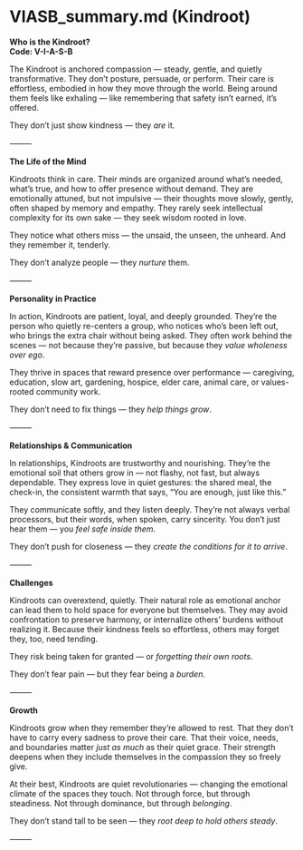 # VIASB_summary.md (Kindroot)

**Who is the Kindroot?**  
**Code: V-I-A-S-B**

The Kindroot is anchored compassion — steady, gentle, and quietly transformative. They don’t posture, persuade, or perform. Their care is effortless, embodied in how they move through the world. Being around them feels like exhaling — like remembering that safety isn’t earned, it’s offered.

They don’t just show kindness — they *are* it.

⸻

**The Life of the Mind**

Kindroots think in care. Their minds are organized around what’s needed, what’s true, and how to offer presence without demand. They are emotionally attuned, but not impulsive — their thoughts move slowly, gently, often shaped by memory and empathy. They rarely seek intellectual complexity for its own sake — they seek wisdom rooted in love.

They notice what others miss — the unsaid, the unseen, the unheard. And they remember it, tenderly.

They don’t analyze people — they *nurture* them.

⸻

**Personality in Practice**

In action, Kindroots are patient, loyal, and deeply grounded. They’re the person who quietly re-centers a group, who notices who’s been left out, who brings the extra chair without being asked. They often work behind the scenes — not because they’re passive, but because they *value wholeness over ego*.

They thrive in spaces that reward presence over performance — caregiving, education, slow art, gardening, hospice, elder care, animal care, or values-rooted community work.

They don’t need to fix things — they *help things grow*.

⸻

**Relationships & Communication**

In relationships, Kindroots are trustworthy and nourishing. They’re the emotional soil that others grow in — not flashy, not fast, but always dependable. They express love in quiet gestures: the shared meal, the check-in, the consistent warmth that says, “You are enough, just like this.”

They communicate softly, and they listen deeply. They’re not always verbal processors, but their words, when spoken, carry sincerity. You don’t just hear them — you *feel safe inside them*.

They don’t push for closeness — they *create the conditions for it to arrive*.

⸻

**Challenges**

Kindroots can overextend, quietly. Their natural role as emotional anchor can lead them to hold space for everyone but themselves. They may avoid confrontation to preserve harmony, or internalize others’ burdens without realizing it. Because their kindness feels so effortless, others may forget they, too, need tending.

They risk being taken for granted — or *forgetting their own roots*.

They don’t fear pain — but they fear being a *burden*.

⸻

**Growth**

Kindroots grow when they remember they’re allowed to rest. That they don’t have to carry every sadness to prove their care. That their voice, needs, and boundaries matter *just as much* as their quiet grace. Their strength deepens when they include themselves in the compassion they so freely give.

At their best, Kindroots are quiet revolutionaries — changing the emotional climate of the spaces they touch. Not through force, but through steadiness. Not through dominance, but through *belonging*.

They don’t stand tall to be seen — they *root deep to hold others steady*.

⸻
